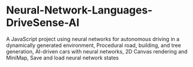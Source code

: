 # Neural-Network-Languages-DriveSense-AI
A JavaScript project using neural networks for autonomous driving in a dynamically generated environment, Procedural road, building, and tree generation, AI-driven cars with neural networks, 2D Canvas rendering and MiniMap, Save and load neural network states
